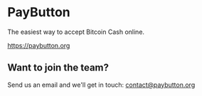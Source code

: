 # PayButton
The easiest way to accept Bitcoin Cash online.

https://paybutton.org

## Want to join the team?

Send us an email and we'll get in touch: contact@paybutton.org
